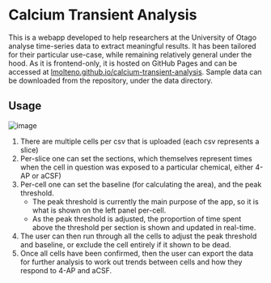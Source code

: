 # Calcium Transient Analysis

This is a webapp developed to help researchers at the University of Otago analyse time-series data to extract meaningful results. It has been tailored for their particular use-case, while remaining relatively general under the hood. As it is frontend-only, it is hosted on GitHub Pages and can be accessed at [lmolteno.github.io/calcium-transient-analysis](https://lmolteno.github.io/calcium-transient-analysis/). Sample data can be downloaded from the repository, under the data directory.

## Usage
![image](https://github.com/user-attachments/assets/48da0888-9d21-4c86-bde1-04b63584012d)
1. There are multiple cells per csv that is uploaded (each csv represents a slice)
2. Per-slice one can set the sections, which themselves represent times when the cell in question was exposed to a particular chemical, either 4-AP or aCSF)
3. Per-cell one can set the baseline (for calculating the area), and the peak threshold.
   - The peak threshold is currently the main purpose of the app, so it is what is shown on the left panel per-cell.
   - As the peak threshold is adjusted, the proportion of time spent above the threshold per section is shown and updated in real-time.
4. The user can then run through all the cells to adjust the peak threshold and baseline, or exclude the cell entirely if it shown to be dead.
5. Once all cells have been confirmed, then the user can export the data for further analysis to work out trends between cells and how they respond to 4-AP and aCSF.
